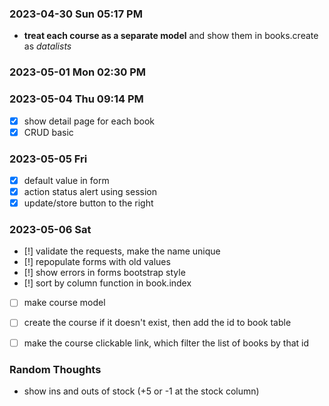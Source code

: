 ### 2023-04-30 Sun 05:17 PM
* **treat each course as a separate model** and show them in books.create as *datalists*

### 2023-05-01 Mon 02:30 PM

### 2023-05-04 Thu 09:14 PM
- [x] show detail page for each book
- [x] CRUD basic

### 2023-05-05 Fri
- [x] default value in form
- [x] action status alert using session
- [x] update/store button to the right

### 2023-05-06 Sat
- [!] validate the requests, make the name unique
- [!] repopulate forms with old values
- [!] show errors in forms bootstrap style
- [!] sort by column function in book.index
- [ ] make course model
- [ ] create the course if it doesn't exist, then add the id to book table
- [ ] make the course clickable link, which filter the list of books by that id


### Random Thoughts
- show ins and outs of stock (+5 or -1 at the stock column)
